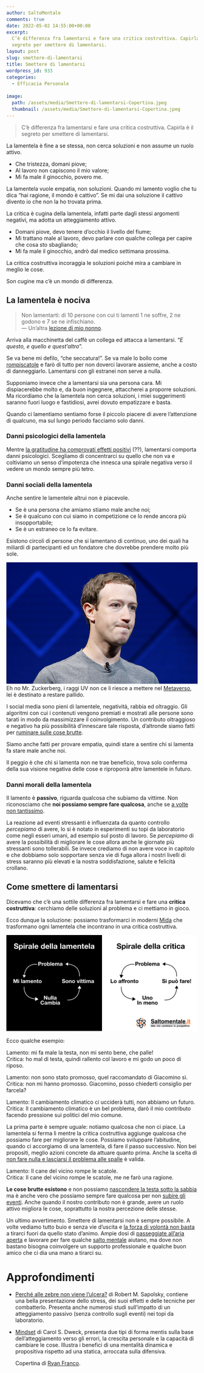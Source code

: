 ```yaml
---
author: SaltoMentale
comments: true
date: 2022-05-02 14:55:00+00:00
excerpt:
  C’è differenza fra lamentarsi e fare una critica costruttiva. Capirla è il
  segreto per smettere di lamentarsi.
layout: post
slug: smettere-di-lamentarsi
title: Smettere di lamentarsi
wordpress_id: 933
categories:
  - Efficacia Personale

image:
  path: /assets/media/Smettere-di-lamentarsi-Copertina.jpeg
  thumbnail: /assets/media/Smettere-di-lamentarsi-Copertina.jpeg
---
```


> C’è differenza fra lamentarsi e fare una critica costruttiva. Capirla è il segreto per smettere di lamentarsi.


La lamentela è fine a se stessa, non cerca soluzioni e non assume un ruolo attivo.

- Che tristezza, domani piove;
- Al lavoro non capiscono il mio valore;
- Mi fa male il ginocchio, povero me.

La lamentela vuole empatia, non soluzioni. Quando mi lamento voglio che tu dica “hai ragione, il mondo è cattivo”. Se mi dai una soluzione il cattivo divento io che non la ho trovata prima.

La critica è cugina della lamentela, infatti parte dagli stessi argomenti negativi, ma adotta un atteggiamento attivo.

- Domani piove, devo tenere d’occhio il livello del fiume;
- Mi trattano male al lavoro, devo parlare con qualche collega per capire che cosa sto sbagliando;
- Mi fa male il ginocchio, andrò dal medico settimana prossima.

La critica costruttiva incoraggia le soluzioni poiché mira a cambiare in meglio le cose.

Son cugine ma c’è un mondo di differenza.

## La lamentela è nociva

> Non lamentarti: di 10 persone con cui ti lamenti 1 ne soffre, 2 ne godono e 7 se ne infischiano.  
— Un’altra [lezione di mio nonno](/lezioni-nonni/).


Arriva alla macchinetta del caffè un collega ed attacca a lamentarsi. “_E questo, e quello e quest’altro_”.

Se va bene mi defilo, “che seccatura!”. Se va male lo bollo come [rompiscatole](/rompiscatole-ed-eroi/) e farò di tutto per non doverci lavorare assieme, anche a costo di danneggiarlo. Lamentarsi con gli estranei non serve a nulla.

Supponiamo invece che a lamentarsi sia una persona cara. Mi dispiacerebbe molto e, da buon ingegnere, attaccherei a proporre soluzioni. Ma ricordiamo che la lamentela non cerca soluzioni, i miei suggerimenti saranno fuori luogo e fastidiosi, avrei dovuto empatizzare e basta.

Quando ci lamentiamo sentiamo forse il piccolo piacere di avere l’attenzione di qualcuno, ma sul lungo periodo facciamo solo danni.

### Danni psicologici della lamentela

Mentre [la gratitudine ha comprovati effetti positivi](https://www.youtube.com/watch?v=KVjfFN89qvQ) (??), lamentarsi comporta danni psicologici. Scegliamo di concentrarci su quello che non va e coltiviamo un senso d’impotenza che innesca una spirale negativa verso il vedere un mondo sempre più tetro.

### Danni sociali della lamentela

Anche sentire le lamentele altrui non è piacevole.

- Se è una persona che amiamo stiamo male anche noi;
- Se è qualcuno con cui siamo in competizione ce lo rende ancora più insopportabile;
- Se è un estraneo ce lo fa evitare.

Esistono circoli di persone che si lamentano di continuo, uno dei quali ha miliardi di partecipanti ed un fondatore che dovrebbe prendere molto più sole.

![](/assets/media/Zuck.jpeg)Eh no Mr. Zuckerberg, i raggi UV non ce li riesce a mettere nel [Metaverso](https://www.huffingtonpost.it/entry/facebook-va-oltre-cose-il-metaverso-il-mondo-parallelo-dove-noi-tutti-abiteremo_it_617bf481e4b066de4f6f5816), lei è destinato a restare pallido.

I social media sono pieni di lamentele, negatività, rabbia ed oltraggio. Gli algoritmi con cui i contenuti vengono premiati e mostrati alle persone sono tarati in modo da massimizzare il coinvolgimento. Un contributo oltraggioso e negativo ha più possibilità d’innescare tale risposta, d’altronde siamo fatti per [ruminare sulle cose brutte](/i-nuovi-ruminanti/).

Siamo anche fatti per provare empatia, quindi stare a sentire chi si lamenta fa stare male anche noi.

Il peggio è che chi si lamenta non ne trae beneficio, trova solo conferma della sua visione negativa delle cose e riproporrà altre lamentele in futuro.

### Danni morali della lamentela

Il lamento è **passivo**, riguarda qualcosa che subiamo da vittime. Non riconosciamo che **noi possiamo sempre fare qualcosa**, anche se [a volte non tantissimo](/forza-di-volonta/).

La reazione ad eventi stressanti è influenzata da quanto controllo _percepiamo_ di avere, lo si è notato in esperimenti su topi da laboratorio come negli esseri umani, ad esempio sul posto di lavoro. Se _percepiamo_ di avere la possibilità di migliorare le cose allora anche le giornate più stressanti sono tollerabili. Se invece crediamo di non avere voce in capitolo e che dobbiamo solo sopportare senza vie di fuga allora i nostri livelli di stress saranno più elevati e la nostra soddisfazione, salute e felicità crollano.

## Come smettere di lamentarsi

Dicevamo che c’è una sottile differenza fra lamentarsi e fare una **critica costruttiva**: cerchiamo delle soluzioni al problema e ci mettiamo in gioco.

Ecco dunque la soluzione: possiamo trasformarci in moderni [Mida](https://it.wikipedia.org/wiki/Mida) che trasformano ogni lamentela che incontrano in una critica costruttiva.

![](/assets/media/Smettere-di-lamentarsi-Spirale.jpg)

Ecco qualche esempio:

Lamento: mi fa male la testa, non mi sento bene, che palle!  
Critica: ho mal di testa, quindi rallento col lavoro e mi godo un poco di riposo.

Lamento: non sono stato promosso, quel raccomandato di Giacomino sì.  
Critica: non mi hanno promosso. Giacomino, posso chiederti consiglio per farcela?

Lamento: Il cambiamento climatico ci ucciderà tutti, non abbiamo un futuro.  
Critica: Il cambiamento climatico è un bel problema, darò il mio contributo facendo pressione sui politici del mio comune.

La prima parte è sempre uguale: notiamo qualcosa che non ci piace. La lamentela si ferma lì mentre la critica costruttiva aggiunge qualcosa che possiamo fare per migliorare le cose. Possiamo sviluppare l’abitudine, quando ci accorgiamo di una lamentela, di fare il passo successivo. Non bei propositi, meglio azioni concrete da attuare quanto prima. Anche la scelta di [non fare nulla e lasciarsi il problema alle spalle](/guerre-inventate/) è valida.

Lamento: Il cane del vicino rompe le scatole.  
Critica: Il cane del vicino rompe le scatole, me ne farò una ragione.

**Le cose brutte esistono** e non possiamo [nascondere la testa sotto la sabbia](/la-mappa-non-e-il-territorio/) ma è anche vero che possiamo sempre fare qualcosa per non [subire gli eventi](/fermare-auto-in-corsa/). Anche quando il nostro contributo non è grande, avere un ruolo attivo migliora le cose, soprattutto la nostra percezione delle stesse.

Un ultimo avvertimento. Smettere di lamentarsi non è sempre possibile. A volte vediamo tutto buio e senza vie d’uscita e [la forza di volontà non basta](/forza-di-volonta/) a tirarci fuori da quello stato d’animo. Ampie dosi di [passeggiate all’aria aperta](/schiavi-dellumore/) e lavorare per fare qualche [salto mentale](/cose-un-salto-mentale/) aiutano, ma dove non bastano bisogna coinvolgere un supporto professionale e qualche buon amico che ci dia una mano a tirarci su.

# Approfondimenti

- [Perché alle zebre non viene l’ulcera?](https://amzn.to/3KBfCEg) di Robert M. Sapolsky, contiene una bella presentazione dello stress, dei suoi effetti e delle tecniche per combatterlo. Presenta anche numerosi studi sull’impatto di un atteggiamento passivo (senza controllo sugli eventi) nei topi da laboratorio.
- [Mindset](https://amzn.to/3kuzJtd) di Carol S. Dweck, presenta due tipi di forma mentis sulla base dell’atteggiamento verso gli errori, la crescita personale e la capacità di cambiare le cose. Illustra i benefici di una mentalità dinamica e propositiva rispetto ad una statica, arroccata sulla difensiva.

  Copertina di <a href="https://unsplash.com/@ryanmfranco?utm_source=unsplash&utm_medium=referral&utm_content=creditCopyText">Ryan Franco</a>.
